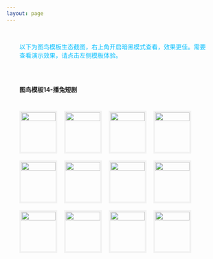 ```yaml
---
layout: page
---
```

<meta name="referrer" content="never">
<!-- <demo-model url="/"></demo-model> -->

<div style="padding: 30px; color: #01BEFF">以下为图鸟模板生态截图，右上角开启暗黑模式查看，效果更佳。需要查看演示效果，请点击左侧模板体验。</div>



<div style="padding: 30px;font-weight: bold;">图鸟模板14-播兔短剧</div>

<!-- 完成，需要再检查漏了啥没有 -->
<div class="waterfall">
  <!-- tabbar -->
  <div class="box">
    <img src="https://cdn.nlark.com/yuque/0/2025/jpeg/280373/1737185462766-assets/web-upload/d66e29b8-8cdf-4c30-b3c0-77896cfaeea3.jpeg" />
  </div>
  <div class="box">
    <img src="https://cdn.nlark.com/yuque/0/2025/jpeg/280373/1737185461101-assets/web-upload/6e4246ac-10ce-4060-8207-932ab717e6a3.jpeg" />
  </div>
  <div class="box">
    <img src="https://cdn.nlark.com/yuque/0/2025/jpeg/280373/1737185463911-assets/web-upload/d7b3fae4-1f27-4c52-95ab-1df5db8c2f0a.jpeg" />
  </div>
  <div class="box">
    <img src="https://cdn.nlark.com/yuque/0/2025/jpeg/280373/1737185460133-assets/web-upload/38889a84-1a80-4799-8c02-0318e76fb808.jpeg" />
  </div>

  <div class="box">
    <img src="https://cdn.nlark.com/yuque/0/2025/jpeg/280373/1737185462543-assets/web-upload/9d65bc02-3c1d-488b-bdf5-807b1dff578a.jpeg" />
  </div>
  <div class="box">
    <img src="https://cdn.nlark.com/yuque/0/2025/jpeg/280373/1737185461952-assets/web-upload/3d8f2994-e39e-4bef-b791-2c5eac28cfea.jpeg" />
  </div>
  <div class="box">
    <img src="https://cdn.nlark.com/yuque/0/2025/jpeg/280373/1737185461801-assets/web-upload/2e239d75-8398-4b6a-8ae9-e2a034f7e381.jpeg" />
  </div>
  <div class="box">
    <img src="https://cdn.nlark.com/yuque/0/2025/jpeg/280373/1737185461412-assets/web-upload/5aed6a05-d103-47ef-bc0a-8a0edfda8296.jpeg" />
  </div>
  <div class="box">
    <img src="https://cdn.nlark.com/yuque/0/2025/jpeg/280373/1737185459141-assets/web-upload/f8882b00-78df-43fa-9aab-2dddb6bcaa5e.jpeg" />
  </div>
  <div class="box">
    <img src="https://cdn.nlark.com/yuque/0/2025/jpeg/280373/1737185459582-assets/web-upload/a09000c6-b9e3-4932-b49d-a64dac54506b.jpeg" />
  </div>
  <div class="box">
    <img src="https://cdn.nlark.com/yuque/0/2025/jpeg/280373/1737185459076-assets/web-upload/913b24f1-0f46-4438-b1f0-7ef1f2923d1b.jpeg" />
  </div>
  <div class="box">
    <img src="https://cdn.nlark.com/yuque/0/2025/jpeg/280373/1737185459143-assets/web-upload/c683a71e-c3c5-4603-b6db-bd766a5ca26c.jpeg" />
  </div>
</div>


<style scoped>


@media screen and (max-width:400px) {

}

.waterfall {
  column-count: 5; /* 设置列数 */
  column-gap: 16px; /* 设置列间距 */
  width: 100%;
  max-width: 1200px;
  margin: 0 auto;
  padding: 10px 36px 30px 30px;
}

.waterfall-pc {
  column-count: 2; /* 设置列数 */
  column-gap: 16px; /* 设置列间距 */
  width: 100%;
  max-width: 1200px;
  margin: 0 auto;
  padding: 10px 36px 30px 30px;
}

.waterfall-icon {
  column-count: 1; /* 设置列数 */
  column-gap: 16px; /* 设置列间距 */
  width: 100%;
  max-width: 1200px;
  margin: 0 auto;
  padding: 10px 36px 30px 30px;
}

.box {
  min-height: 100px;
  /* background-color: #f0f0f0; */
  margin: 0 0 16px; /* 设置项间距 */
  box-sizing: border-box;
  break-inside: avoid; /* 防止元素在列中被拆分 */
  border: 4px solid #AAAAAA20;
	/* border-radius: 10px; */
  -webkit-transition: 0.2s;
		transition: 0.2s;
}
	.box:hover {
	  border: 4px solid #01BEFF;
    /* border-radius: 10px; */
	}

.box img {
    width: 100%;
    height: auto;
    display: block;
    /* border-radius: 10px; */
    overflow: hide
}
</style>

